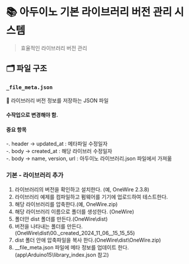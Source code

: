 # 📚 아두이노 기본 라이브러리 버전 관리 시스템

> 효율적인 라이브러리 버전 관리

## 🗂 파일 구조

### `_file_meta.json`
   📄 라이브러리 버전 정보를 저장하는 JSON 파일   
  
  #### 수작업으로 변경해야 함.

  #### 중요 항목
   -. header -> updated_at : 메타파일 수정일자  
   -. body -> created_at   : 해당 라이브러 수정일자  
   -. body -> name, version, url : 아두이노 라이브러리.json 파일에서 가져옮  

### 기본 - 라이브러리 추가
   1. 라이브러리의 버전을 확인하고 설치한다. (예, OneWire 2.3.8)
   2. 라이브러리 예제를 컴파일하고 펌웨어를 기기에 업로드하여 테스트한다.
   3. 해당 라이브러리를 압축한다.(예, OneWire.zip)
   4. 해당 라이브러리 이름으로 폴더를 생성한다. (OneWire)
   5. 폴더안 dist 폴더를 만든다.(OneWire\dist)
   6. 버전을 나타내는 폴더를 만든다.(OneWire\dist\00._created_2024_11_06__15_15_55)
   7. dist 폴더 안애 압축파일을 복사 한다.(OneWire\dist\OneWire.zip)
   8. __file_meta.json 파일에 메타 정보를 업데이트 한다.(app\Arduino15\library_index.json 참고)
   

